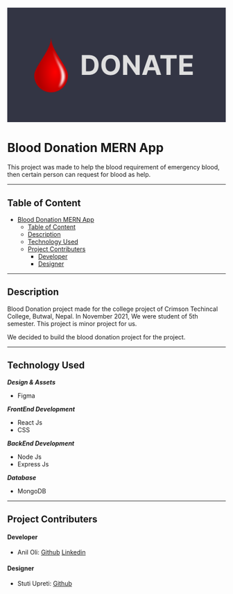 ![Donate Image](./client/public/donate-og.png)

# Blood Donation MERN App

This project was made to help the blood requirement of emergency blood, then certain person can request for blood as help.

---

## Table of Content

- [Blood Donation MERN App](#blood-donation-mern-app)
  - [Table of Content](#table-of-content)
  - [Description](#description)
  - [Technology Used](#technology-used)
  - [Project Contributers](#project-contributers)
    - [Developer](#developer)
    - [Designer](#designer)

---

## Description

Blood Donation project made for the college project of Crimson Techincal College, Butwal, Nepal. In November 2021, We were student of 5th semester. This project is minor project for us.

We decided to build the blood donation project for the project.

---

## Technology Used

**_Design & Assets_**

- Figma

**_FrontEnd Development_**

- React Js
- CSS

**_BackEnd Development_**

- Node Js
- Express Js

**_Database_**

- MongoDB

---

## Project Contributers

#### Developer

- Anil Oli: [Github](https://github.com/aniloli42) [Linkedin](https://linkedin.com/in/aniloli)

#### Designer

- Stuti Upreti: [Github](https://github.com/thestuti)
